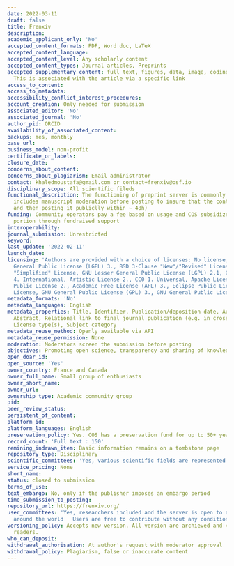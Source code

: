 ```yaml
---
date: 2022-03-11
draft: false
title: Frenxiv
description:
academic_applicant_only: 'No'
accepted_content_formats: PDF, Word doc, LaTeX
accepted_content_language:
accepted_content_level: Any scholarly content
accepted_content_types: Journal articles, Preprints
accepted_supplementary_content: full text, figures, data, image, coding, analyses.
  This is associated with the article via a specific link
access_to_content:
access_to_metadata:
accessibility_conflict_interest_procedures:
account_creation: Only needed for submission
associated_editor: 'No'
associated_journal: 'No'
author_pid: ORCID
availability_of_associated_content:
backups: Yes, monthly
base_url:
business_model: non-profit
certificate_or_labels:
closure_date:
concerns_about_content:
concerns_about_plagiarism: Email administrator
contact: khaledmoustafa@gmail.com or contact+frenxiv@osf.io
disciplinary_scope: All scientific fileds
functional_description: The functioning of preprint server is commonly known (which
  includes manuscript moderation before posting to insure that the content is scientific
  and then posting it publiclly within ~ 48h)
funding: Community operators pay a fee based on usage and COS subsidizes the other
  portion through fundraised support
interoperability:
journal_submission: Unrestricted
keyword:
last_update: '2022-02-11'
launch_date:
licensing: 'Authors are provided with a choice of licenses: No license, GNU Lesser
  General Public License (LGPL) 3., BSD 3-Clause "New"/"Revised" License, BSD 2-Clause
  "Simplified" License, GNU Lesser General Public License (LGPL) 2.1, CC BY Attribution
  4. International, Artistic License 2., CC0 1. Universal, Apache License 2., Mozilla
  Public License 2., Academic Free License (AFL) 3., Eclipse Public License 1., MIT
  License, GNU General Public License (GPL) 3., GNU General Public License (GPL) 2.'
metadata_formats: 'No'
metadata_languages: English
metadata_properties: Title, Identifier, Publication/deposition date, Author name(s),
  Abstract, Relational link to final journal publication (e.g. in crossref metadata),
  License type(s), Subject category
metadata_reuse_method: Openly available via API
metadata_reuse_permission: None
moderation: Moderators screen the submission before posting
objectives: Promoting open science, transparency and sharing of knowledge
open_doar_id:
open_source: 'Yes'
owner_country: France and Canada
owner_full_name: Small group of enthusiasts
owner_short_name:
owner_url:
ownership_type: Academic community group
pid:
peer_review_status:
persistent_of_content:
platform_id:
platform_languages: English
preservation_policy: Yes. COS has a preservation fund for up to 50+ years
record_count: 'Full text : 150'
remining_indrawn_item: Basic information remains on a tombstone page
repository_type: Disciplinary
scientific_committees: 'Yes, various scientific fields are represented   Up to every member to continue as a member at a voluntary basis or to end his commitment'
service_pricing: None
short_name:
status: closed to submission
terms_of_use:
text_embargo: No, only if the publisher imposes an embargo period
time_submission_to_posting:
repository_url: https://frenxiv.org/
user_committees: 'Yes, researchers included and the server is open to anyone from
  around the world   Users are free to contribute without any condition or terms'
versioning_policy: Accepts new version. All version are archieved and visible for
  readers.
who_can_deposit:
withdrawal_authorisation: At author's request with moderator approval
withdrawal_policy: Plagiarism, false or inaccurate content
---
```



